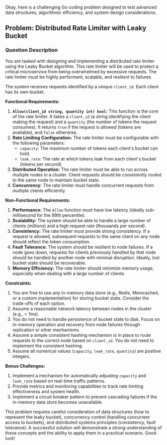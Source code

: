 Okay, here is a challenging Go coding problem designed to test advanced data structures, algorithmic efficiency, and system design considerations.

## Problem: Distributed Rate Limiter with Leaky Bucket

### Question Description

You are tasked with designing and implementing a distributed rate limiter using the Leaky Bucket algorithm. This rate limiter will be used to protect a critical microservice from being overwhelmed by excessive requests. The rate limiter must be highly performant, scalable, and resilient to failures.

The system receives requests identified by a unique `client_id`. Each client has its own bucket.

**Functional Requirements:**

1.  **`Allow(client_id string, quantity int) bool`:** This function is the core of the rate limiter. It takes a `client_id` (a string identifying the client making the request) and a `quantity` (the number of tokens the request consumes). It returns `true` if the request is allowed (tokens are available), and `false` otherwise.
2.  **Rate Limiting Configuration:** The rate limiter must be configurable with the following parameters:
    *   `capacity`: The maximum number of tokens each client's bucket can hold.
    *   `leak_rate`: The rate at which tokens leak from each client's bucket (tokens per second).
3.  **Distributed Operation:** The rate limiter must be able to run across multiple nodes in a cluster. Client requests should be consistently routed to the same node to maintain bucket state.
4.  **Concurrency:**  The rate limiter must handle concurrent requests from multiple clients efficiently.

**Non-Functional Requirements:**

1.  **Performance:** The `Allow` function must have low latency (ideally sub-millisecond for the 99th percentile).
2.  **Scalability:** The system should be able to handle a large number of clients (millions) and a high request rate (thousands per second).
3.  **Consistency:** The rate limiter must provide strong consistency. If a request is allowed, subsequent requests to the same client on any node should reflect the token consumption.
4.  **Fault Tolerance:** The system should be resilient to node failures. If a node goes down, requests for clients previously handled by that node should be handled by another node with minimal disruption.  Ideally, lost bucket state should be recoverable.
5.  **Memory Efficiency:** The rate limiter should minimize memory usage, especially when dealing with a large number of clients.

**Constraints:**

1.  You are free to use any in-memory data store (e.g., Redis, Memcached, or a custom implementation) for storing bucket state.  Consider the trade-offs of each option.
2.  Assume a reasonable network latency between nodes in the cluster (e.g., < 1ms).
3.  You do not need to handle persistence of bucket state to disk. Focus on in-memory operation and recovery from node failures through replication or other mechanisms.
4.  Assume a simple consistent hashing mechanism is in place to route requests to the correct node based on `client_id`. You do not need to implement the consistent hashing.
5.  Assume all numerical values (`capacity`, `leak_rate`, `quantity`) are positive integers.

**Bonus Challenges:**

1.  Implement a mechanism for automatically adjusting `capacity` and `leak_rate` based on real-time traffic patterns.
2.  Provide metrics and monitoring capabilities to track rate limiting effectiveness and system health.
3.  Implement a circuit breaker pattern to prevent cascading failures if the in-memory data store becomes unavailable.

This problem requires careful consideration of data structures (how to represent the leaky bucket), concurrency control (handling concurrent access to buckets), and distributed systems principles (consistency, fault tolerance).  A successful solution will demonstrate a strong understanding of these concepts and the ability to apply them in a practical scenario. Good luck!

